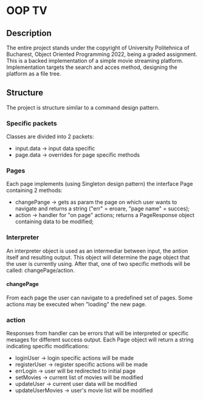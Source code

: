 # OOP TV

## Description
The entire project stands under the copyright of University Politehnica of Bucharest, Object Oriented Programming 2022, being a graded assignment.
This is a backed implementation of a simple movie streaming platform. Implementation targets the search and acces method, designing the platform as a file tree.

## Structure
The project is structure similar to a command design pattern.
### Specific packets
Classes are divided into 2 packets:
* input.data -> input data specific
* page.data -> overrides for page specific methods
### Pages
Each page implements (using Singleton design pattern) the interface Page containing 2 methods:
* changePange -> gets as param the page on which user wants to navigate and returns a string ("err" = eroare, "page name" = succes);
* action -> handler for "on page" actions; returns a PageResponse object containing data to be modified;
### Interpreter
An interpreter object is used as an intermediar between input, the antion itself and resulting output.
This object will determine the page object that the user is currently using.
After that, one of two specific methods will be called: changePage/action.
#### changePage
From each page the user can navigate to a predefined set of pages.
Some actions may be executed when "loading" the new page.
### action
Responses from handler can be errors that will be interpreted or specific mesages for different success output.
Each Page object will return a string indicating specific modifications:
* loginUser -> login specific actions will be made
* registerUser -> register specific actions will be made
* errLogin -> user will be redirected to initial page 
* setMovies -> current list of movies will be modified
* updateUser -> current user data will be modified
* updateUserMovies -> user's movie list will be modified
